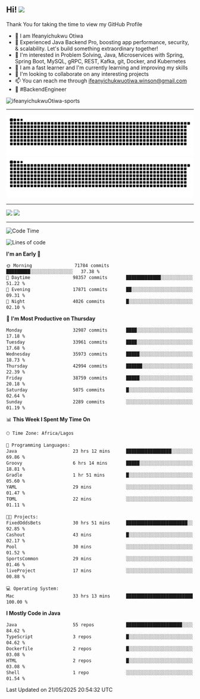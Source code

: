 <!-- BLOG-POST-LIST:START --><!-- BLOG-POST-LIST:END -->

## Hi! <img src="https://media.giphy.com/media/hvRJCLFzcasrR4ia7z/giphy.gif" width="4%"> 

Thank You for taking the time to view my GitHub Profile

- 👋 I am Ifeanyichukwu Otiwa
- 🚀 Experienced Java Backend Pro, boosting app performance, security, & scalability. Let's build something extraordinary together!
- 👀 I'm interested in Problem Solving, Java, Microservices with Spring, Spring Boot, MySQL, gRPC, REST, Kafka, git, Docker, and Kubernetes
- 🌱 I am a fast learner and I'm currently learning and improving my skills
- 💞️ I'm looking to collaborate on any interesting projects
- 📫 You can reach me through ifeanyichukwuotiwa.winson@gmail.com
- 🚀 #BackendEngineer

<p align="left" marginTop="10px"> <img src="https://komarev.com/ghpvc/?username=ifeanyichukwuOtiwa-sports&label=Profile%20views&color=0e75b6&style=for-the-badge" alt="ifeanyichukwuOtiwa-sports" /> </p>

***

<!--🐍📈SNAKEGRAPH / 🌐WEBSITE: https://github.com/Platane/snk -->
![github contribution grid snake animation](https://raw.githubusercontent.com/ifeanyichukwuOtiwa-sports/ifeanyichukwuOtiwa-sports/output/github-contribution-grid-snake-dark.svg#gh-dark-mode-only)![github contribution grid snake animation](https://raw.githubusercontent.com/ifeanyichukwuOtiwa-sports/ifeanyichukwuOtiwa-sports/output/github-contribution-grid-snake.svg#gh-light-mode-only)

***

<p float="left">
  <img float="left" src="https://github-readme-stats.vercel.app/api?username=ifeanyichukwuOtiwa-sports&count_private=true&include_all_commits=true&theme=react&show_icons=true" />
  <img float="right" src="https://github-readme-stats.vercel.app/api/top-langs/?username=ifeanyichukwuOtiwa-sports&layout=compact&show_icons=true&theme=react" /> 
</p>

***



<!--START_SECTION:waka-->
![Code Time](http://img.shields.io/badge/Code%20Time-3%2C716%20hrs%2020%20mins-blue)

![Lines of code](https://img.shields.io/badge/From%20Hello%20World%20I%27ve%20Written-51.7%20million%20lines%20of%20code-blue)

**I'm an Early 🐤** 

```text
🌞 Morning                71784 commits       █████████░░░░░░░░░░░░░░░░   37.38 % 
🌆 Daytime                98357 commits       █████████████░░░░░░░░░░░░   51.22 % 
🌃 Evening                17871 commits       ██░░░░░░░░░░░░░░░░░░░░░░░   09.31 % 
🌙 Night                  4026 commits        █░░░░░░░░░░░░░░░░░░░░░░░░   02.10 % 
```
📅 **I'm Most Productive on Thursday** 

```text
Monday                   32987 commits       ████░░░░░░░░░░░░░░░░░░░░░   17.18 % 
Tuesday                  33961 commits       ████░░░░░░░░░░░░░░░░░░░░░   17.68 % 
Wednesday                35973 commits       █████░░░░░░░░░░░░░░░░░░░░   18.73 % 
Thursday                 42994 commits       ██████░░░░░░░░░░░░░░░░░░░   22.39 % 
Friday                   38759 commits       █████░░░░░░░░░░░░░░░░░░░░   20.18 % 
Saturday                 5075 commits        █░░░░░░░░░░░░░░░░░░░░░░░░   02.64 % 
Sunday                   2289 commits        ░░░░░░░░░░░░░░░░░░░░░░░░░   01.19 % 
```


📊 **This Week I Spent My Time On** 

```text
🕑︎ Time Zone: Africa/Lagos

💬 Programming Languages: 
Java                     23 hrs 12 mins      █████████████████░░░░░░░░   69.86 % 
Groovy                   6 hrs 14 mins       █████░░░░░░░░░░░░░░░░░░░░   18.81 % 
Gradle                   1 hr 51 mins        █░░░░░░░░░░░░░░░░░░░░░░░░   05.60 % 
YAML                     29 mins             ░░░░░░░░░░░░░░░░░░░░░░░░░   01.47 % 
TOML                     22 mins             ░░░░░░░░░░░░░░░░░░░░░░░░░   01.11 % 

🐱‍💻 Projects: 
FixedOddsBets            30 hrs 51 mins      ███████████████████████░░   92.85 % 
Cashout                  43 mins             █░░░░░░░░░░░░░░░░░░░░░░░░   02.17 % 
Pool                     30 mins             ░░░░░░░░░░░░░░░░░░░░░░░░░   01.52 % 
SportsCommon             29 mins             ░░░░░░░░░░░░░░░░░░░░░░░░░   01.46 % 
liveProject              17 mins             ░░░░░░░░░░░░░░░░░░░░░░░░░   00.88 % 

💻 Operating System: 
Mac                      33 hrs 13 mins      █████████████████████████   100.00 % 
```

**I Mostly Code in Java** 

```text
Java                     55 repos            █████████████████████░░░░   84.62 % 
TypeScript               3 repos             █░░░░░░░░░░░░░░░░░░░░░░░░   04.62 % 
Dockerfile               2 repos             █░░░░░░░░░░░░░░░░░░░░░░░░   03.08 % 
HTML                     2 repos             █░░░░░░░░░░░░░░░░░░░░░░░░   03.08 % 
Shell                    1 repo              ░░░░░░░░░░░░░░░░░░░░░░░░░   01.54 % 
```




 Last Updated on 21/05/2025 20:54:32 UTC
<!--END_SECTION:waka-->

<!--
<p align="center">
![trophy](https://github-profile-trophy.vercel.app/?username=ifeanyichukwuOtiwa-sports&theme=onedark) (https://github.com/ryo-ma/github-profile-trophy)
</p>
-->

<!---
ifeanyi-otiwa/ifeanyi-otiwa is a ✨ special ✨ repository because its `README.md` (this file) appears on your GitHub profile.
You can click the Preview link to take a look at your changes.
--->
